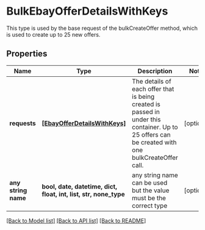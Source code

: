 # BulkEbayOfferDetailsWithKeys

This type is used by the base request of the bulkCreateOffer method, which is used to create up to 25 new offers.

## Properties
Name | Type | Description | Notes
------------ | ------------- | ------------- | -------------
**requests** | [**[EbayOfferDetailsWithKeys]**](EbayOfferDetailsWithKeys.md) | The details of each offer that is being created is passed in under this container. Up to 25 offers can be created with one bulkCreateOffer call. | [optional] 
**any string name** | **bool, date, datetime, dict, float, int, list, str, none_type** | any string name can be used but the value must be the correct type | [optional]

[[Back to Model list]](../README.md#documentation-for-models) [[Back to API list]](../README.md#documentation-for-api-endpoints) [[Back to README]](../README.md)


